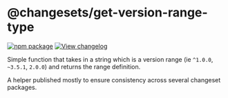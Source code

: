 # @changesets/get-version-range-type

[![npm package](https://img.shields.io/npm/v/@changesets/get-version-range-type)](https://npmjs.com/package/@changesets/get-version-range-type)
[![View changelog](https://img.shields.io/badge/Explore%20Changelog-brightgreen)](./CHANGELOG.md)

Simple function that takes in a string which is a version range (ie `^1.0.0`, `~3.5.1`, `2.0.0`)
and returns the range definition.

A helper published mostly to ensure consistency across several changeset packages.
